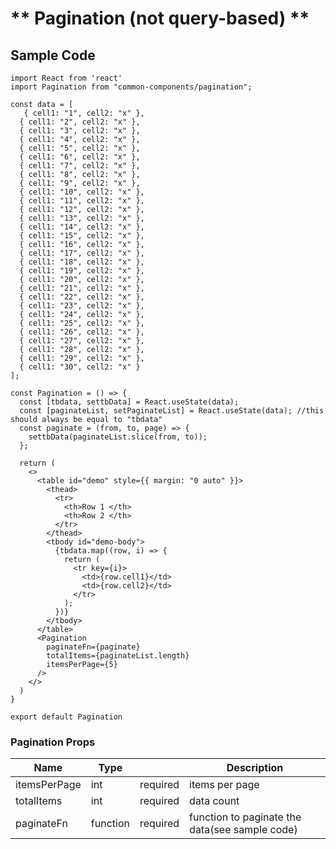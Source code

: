 # ** Pagination (not query-based) **

## Sample Code

```
import React from 'react'
import Pagination from "common-components/pagination";

const data = [
   { cell1: "1", cell2: "x" },
  { cell1: "2", cell2: "x" },
  { cell1: "3", cell2: "x" },
  { cell1: "4", cell2: "x" },
  { cell1: "5", cell2: "x" },
  { cell1: "6", cell2: "x" },
  { cell1: "7", cell2: "x" },
  { cell1: "8", cell2: "x" },
  { cell1: "9", cell2: "x" },
  { cell1: "10", cell2: "x" },
  { cell1: "11", cell2: "x" },
  { cell1: "12", cell2: "x" },
  { cell1: "13", cell2: "x" },
  { cell1: "14", cell2: "x" },
  { cell1: "15", cell2: "x" },
  { cell1: "16", cell2: "x" },
  { cell1: "17", cell2: "x" },
  { cell1: "18", cell2: "x" },
  { cell1: "19", cell2: "x" },
  { cell1: "20", cell2: "x" },
  { cell1: "21", cell2: "x" },
  { cell1: "22", cell2: "x" },
  { cell1: "23", cell2: "x" },
  { cell1: "24", cell2: "x" },
  { cell1: "25", cell2: "x" },
  { cell1: "26", cell2: "x" },
  { cell1: "27", cell2: "x" },
  { cell1: "28", cell2: "x" },
  { cell1: "29", cell2: "x" },
  { cell1: "30", cell2: "x" }
];

const Pagination = () => {
  const [tbdata, settbData] = React.useState(data);
  const [paginateList, setPaginateList] = React.useState(data); //this should always be equal to "tbdata"
  const paginate = (from, to, page) => {
    settbData(paginateList.slice(from, to));
  };

  return (
    <>
      <table id="demo" style={{ margin: "0 auto" }}>
        <thead>
          <tr>
            <th>Row 1 </th>
            <th>Row 2 </th>
          </tr>
        </thead>
        <tbody id="demo-body">
          {tbdata.map((row, i) => {
            return (
              <tr key={i}>
                <td>{row.cell1}</td>
                <td>{row.cell2}</td>
              </tr>
            );
          })}
        </tbody>
      </table>
      <Pagination
        paginateFn={paginate}
        totalItems={paginateList.length}
        itemsPerPage={5}
      />
    </>
  )
}

export default Pagination
```

### Pagination Props

| Name         | Type     |          | Description                                    |
| ------------ | -------- | -------- | ---------------------------------------------- |
| itemsPerPage | int      | required | items per page                                 |
| totalItems   | int      | required | data count                                     |
| paginateFn   | function | required | function to paginate the data(see sample code) |
